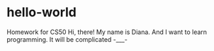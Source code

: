 # hello-world
Homework for CS50
Hi, there! My name is Diana. And I want to learn programming.
It will be complicated -___-
